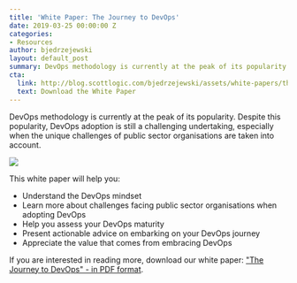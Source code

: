 ```yaml
---
title: 'White Paper: The Journey to DevOps'
date: 2019-03-25 00:00:00 Z
categories:
- Resources
author: bjedrzejewski
layout: default_post
summary: DevOps methodology is currently at the peak of its popularity. Despite this popularity, the journey towards the adoption is often difficult. This white paper provides actionable advice on how to assess your DevOps maturity and embark on the journey towards adoptions.
cta:
  link: http://blog.scottlogic.com/bjedrzejewski/assets/white-papers/the-journey-to-devops.pdf
  text: Download the White Paper
---
```


DevOps methodology is currently at the peak of its popularity. Despite this popularity, DevOps adoption is still a challenging undertaking, especially when the unique challenges of public sector organisations are taken into account.

<a href="{{ site.baseurl }}/bjedrzejewski/assets/white-papers/the-journey-to-devops.pdf"><img src="{{ site.baseurl }}/bjedrzejewski/assets/devops-whitepaper.jpg" /></a>

This white paper will help you:

  * Understand the DevOps mindset
  * Learn more about challenges facing public sector organisations when adopting DevOps
  * Help you assess your DevOps maturity
  * Present actionable advice on embarking on your DevOps journey
  * Appreciate the value that comes from embracing DevOps

If you are interested in reading more, download our white paper: ["The Journey to DevOps" - in PDF format]({{site.baseurl}}/bjedrzejewski/assets/white-papers/the-journey-to-devops.pdf).
